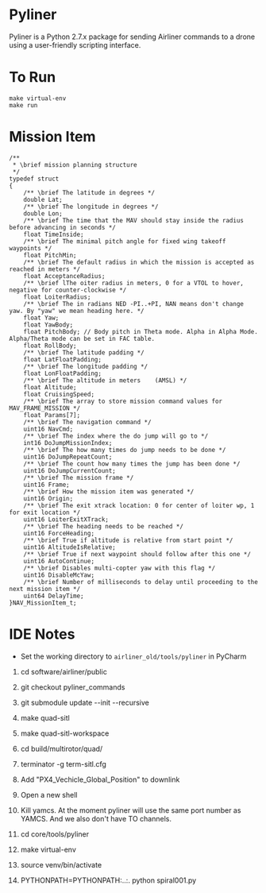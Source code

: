 # Pyliner

Pyliner is a Python 2.7.x package for sending Airliner commands to a drone
using a user-friendly scripting interface.

# To Run

```
make virtual-env
make run
```

# Mission Item

```
/**
 * \brief mission planning structure
 */
typedef struct
{
    /** \brief The latitude in degrees */
    double Lat;
    /** \brief The longitude in degrees */
    double Lon;
    /** \brief The time that the MAV should stay inside the radius before advancing in seconds */
    float TimeInside;
    /** \brief The minimal pitch angle for fixed wing takeoff waypoints */
    float PitchMin;
    /** \brief The default radius in which the mission is accepted as reached in meters */
    float AcceptanceRadius;
    /** \brief lThe oiter radius in meters, 0 for a VTOL to hover, negative for counter-clockwise */
    float LoiterRadius;
    /** \brief The in radians NED -PI..+PI, NAN means don't change yaw. By "yaw" we mean heading here. */
    float Yaw;
    float YawBody;
    float PitchBody; // Body pitch in Theta mode. Alpha in Alpha Mode. Alpha/Theta mode can be set in FAC table.
    float RollBody;
    /** \brief The latitude padding */
    float LatFloatPadding;
    /** \brief The longitude padding */
    float LonFloatPadding;
    /** \brief The altitude in meters    (AMSL) */
    float Altitude;
    float CruisingSpeed;
    /** \brief The array to store mission command values for MAV_FRAME_MISSION */
    float Params[7];
    /** \brief The navigation command */
    uint16 NavCmd;
    /** \brief The index where the do jump will go to */
    int16 DoJumpMissionIndex;
    /** \brief The how many times do jump needs to be done */
    uint16 DoJumpRepeatCount;
    /** \brief The count how many times the jump has been done */
    uint16 DoJumpCurrentCount;
    /** \brief The mission frame */
    uint16 Frame;
    /** \brief How the mission item was generated */
    uint16 Origin;
    /** \brief The exit xtrack location: 0 for center of loiter wp, 1 for exit location */
    uint16 LoiterExitXTrack;
    /** \brief The heading needs to be reached */
    uint16 ForceHeading;
    /** \brief True if altitude is relative from start point */
    uint16 AltitudeIsRelative;
    /** \brief True if next waypoint should follow after this one */
    uint16 AutoContinue;
    /** \brief Disables multi-copter yaw with this flag */
    uint16 DisableMcYaw;
    /** \brief Number of milliseconds to delay until proceeding to the next mission item */
    uint64 DelayTime;
}NAV_MissionItem_t;

```

# IDE Notes
- Set the working directory to `airliner_old/tools/pyliner` in PyCharm



1. cd software/airliner/public

2. git checkout pyliner_commands

3. git submodule update --init --recursive

4. make quad-sitl

5. make quad-sitl-workspace

6. cd build/multirotor/quad/

7. terminator -g term-sitl.cfg

8. Add "PX4_Vechicle_Global_Position" to downlink

9. Open a new shell

10. Kill yamcs. At the moment pyliner will use the same port number as YAMCS. And we also don't have TO channels.

11. cd core/tools/pyliner

12. make virtual-env

13. source venv/bin/activate

14. PYTHONPATH=PYTHONPATH:..:. python spiral001.py 

